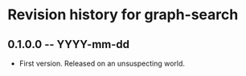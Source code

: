 # Revision history for graph-search

## 0.1.0.0 -- YYYY-mm-dd

* First version. Released on an unsuspecting world.
